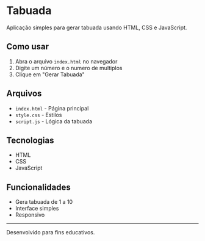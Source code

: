 # Tabuada

Aplicação simples para gerar tabuada usando HTML, CSS e JavaScript.

## Como usar

1. Abra o arquivo `index.html` no navegador
2. Digite um número e o numero de multiplos
3. Clique em "Gerar Tabuada"

## Arquivos

-   `index.html` - Página principal
-   `style.css` - Estilos
-   `script.js` - Lógica da tabuada

## Tecnologias

-   HTML
-   CSS
-   JavaScript

## Funcionalidades

-   Gera tabuada de 1 a 10
-   Interface simples
-   Responsivo

---

Desenvolvido para fins educativos.
